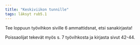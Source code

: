 ```yaml
---
title: "Keskiviikon tunnille"
tags: läksyt rub5.1
---
```


Tee loppuun työvihkon siville 6 ammattidsnat, etsi sanakirjasta! 

Poissaolijat tekevät myös s. 7 työvihkosta ja kirjasta sivut 42-44.